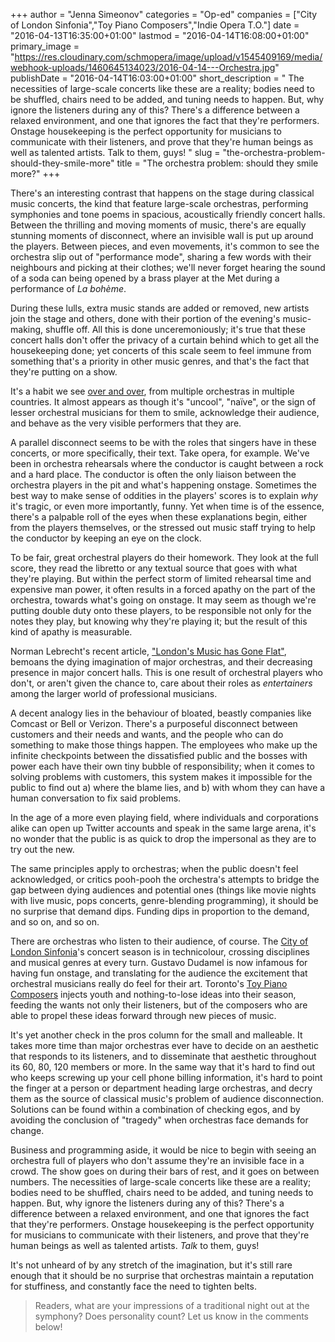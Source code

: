 +++
author = "Jenna Simeonov"
categories = "Op-ed"
companies = ["City of London Sinfonia","Toy Piano Composers","Indie Opera T.O."]
date = "2016-04-13T16:35:00+01:00"
lastmod = "2016-04-14T16:08:00+01:00"
primary_image = "https://res.cloudinary.com/schmopera/image/upload/v1545409169/media/webhook-uploads/1460645134023/2016-04-14---Orchestra.jpg"
publishDate = "2016-04-14T16:03:00+01:00"
short_description = " The necessities of large-scale concerts like these are a reality; bodies need to be shuffled, chairs need to be added, and tuning needs to happen. But, why ignore the listeners during any of this? There&#039;s a difference between a relaxed environment, and one that ignores the fact that they&#039;re performers. Onstage housekeeping is the perfect opportunity for musicians to communicate with their listeners, and prove that they&#039;re human beings as well as talented artists. Talk to them, guys! "
slug = "the-orchestra-problem-should-they-smile-more"
title = "The orchestra problem: should they smile more?"
+++

There's an interesting contrast that happens on the stage during classical music concerts, the kind that feature large-scale orchestras, performing symphonies and tone poems in spacious, acoustically friendly concert halls. Between the thrilling and moving moments of music, there's are equally stunning moments of disconnect, where an invisible wall is put up around the players. Between pieces, and even movements, it's common to see the orchestra slip out of "performance mode", sharing a few words with their neighbours and picking at their clothes; we'll never forget hearing the sound of a soda can being opened by a brass player at the Met during a performance of *La bohème*. 

During these lulls, extra music stands are added or removed, new artists join the stage and others, done with their portion of the evening's music-making, shuffle off. All this is done unceremoniously; it's true that these concert halls don't offer the privacy of a curtain behind which to get all the housekeeping done; yet concerts of this scale seem to feel immune from something that's a priority in other music genres, and that's the fact that they're putting on a show.

It's a habit we see [over and over](/putting-on-show-instrumentalists/), from multiple orchestras in multiple countries. It almost appears as though it's "uncool", "naïve", or the sign of lesser orchestral musicians for them to smile, acknowledge their audience, and behave as the very visible performers that they are.

A parallel disconnect seems to be with the roles that singers have in these concerts, or more specifically, their text. Take opera, for example. We've been in orchestra rehearsals where the conductor is caught between a rock and a hard place. The conductor is often the only liaison between the orchestra players in the pit and what's happening onstage. Sometimes the best way to make sense of oddities in the players' scores is to explain *why* it's tragic, or even more importantly, funny. Yet when time is of the essence, there's a palpable roll of the eyes when these explanations begin, either from the players themselves, or the stressed out music staff trying to help the conductor by keeping an eye on the clock. 

To be fair, great orchestral players do their homework. They look at the full score, they read the libretto or any textual source that goes with what they're playing. But within the perfect storm of limited rehearsal time and expensive man power, it often results in a forced apathy on the part of the orchestra, towards what's going on onstage. It may seem as though we're putting double duty onto these players, to be responsible not only for the notes they play, but knowing why they're playing it; but the result of this kind of apathy is measurable.

Norman Lebrecht's recent article, ["London's Music has Gone Flat"](http://standpointmag.co.uk/music-april-2016-norman-lebrecht-london-orchestras-gone-flat), bemoans the dying imagination of major orchestras, and their decreasing presence in major concert halls. This is one result of orchestral players who don't, or aren't given the chance to, care about their roles as *entertainers* among the larger world of professional musicians.

A decent analogy lies in the behaviour of bloated, beastly companies like Comcast or Bell or Verizon. There's a purposeful disconnect between customers and their needs and wants, and the people who can do something to make those things happen. The employees who make up the infinite checkpoints between the dissatisfied public and the bosses with power each have their own tiny bubble of responsibility; when it comes to solving problems with customers, this system makes it impossible for the public to find out a) where the blame lies, and b) with whom they can have a human conversation to fix said problems.

In the age of a more even playing field, where individuals and corporations alike can open up Twitter accounts and speak in the same large arena, it's no wonder that the public is as quick to drop the impersonal as they are to try out the new.

The same principles apply to orchestras; when the public doesn't feel acknowledged, or critics pooh-pooh the orchestra's attempts to bridge the gap between dying audiences and potential ones (things like movie nights with live music, pops concerts, genre-blending programming), it should be no surprise that demand dips. Funding dips in proportion to the demand, and so on, and so on.

There are orchestras who listen to their audience, of course. The [City of London Sinfonia](https://cityoflondonsinfonia.co.uk/)'s concert season is in technicolour, crossing disciplines and musical genres at every turn. Gustavo Dudamel is now infamous for having fun onstage, and translating for the audience the excitement that orchestral musicians really do feel for their art. Toronto's [Toy Piano Composers](http://toypianocomposers.com/Toy_Piano_Composers/about.html) injects youth and nothing-to-lose ideas into their season, feeding the wants not only their listeners, but of the composers who are able to propel these ideas forward through new pieces of music.

It's yet another check in the pros column for the small and malleable. It takes more time than major orchestras ever have to decide on an aesthetic that responds to its listeners, and to disseminate that aesthetic throughout its 60, 80, 120 members or more. In the same way that it's hard to find out who keeps screwing up your cell phone billing information, it's hard to point the finger at a person or department heading large orchestras, and decry them as the source of classical music's problem of audience disconnection. Solutions can be found within a combination of checking egos, and by avoiding the conclusion of "tragedy" when orchestras face demands for change. 

Business and programming aside, it would be nice to begin with seeing an orchestra full of players who don't assume they're an invisible face in a crowd. The show goes on during their bars of rest, and it goes on between numbers. The necessities of large-scale concerts like these are a reality; bodies need to be shuffled, chairs need to be added, and tuning needs to happen. But, why ignore the listeners during any of this? There's a difference between a relaxed environment, and one that ignores the fact that they're performers. Onstage housekeeping is the perfect opportunity for musicians to communicate with their listeners, and prove that they're human beings as well as talented artists. *Talk* to them, guys! 

It's not unheard of by any stretch of the imagination, but it's still rare enough that it should be no surprise that orchestras maintain a reputation for stuffiness, and constantly face the need to tighten belts.

>Readers, what are your impressions of a traditional night out at the symphony? Does personality count? Let us know in the comments below!
